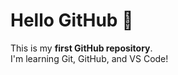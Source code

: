 # Hello GitHub 👋

This is my **first GitHub repository**.  
I'm learning Git, GitHub, and VS Code!

